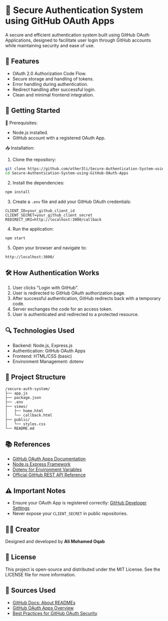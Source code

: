 🔐 Secure Authentication System using GitHub OAuth Apps
========================================================

A secure and efficient authentication system built using GitHub OAuth Applications, designed to facilitate user login through GitHub accounts while maintaining security and ease of use.

🧠 Features
-----------
- OAuth 2.0 Authorization Code Flow.
- Secure storage and handling of tokens.
- Error handling during authentication.
- Redirect handling after successful login.
- Clean and minimal frontend integration.

🚀 Getting Started
------------------

🔧 Prerequisites:
- Node.js installed.
- GitHub account with a registered OAuth App.

📥 Installation:
1. Clone the repository:

```bash
git clone https://github.com/other3li/Secure-Authentication-System-using-GitHub-OAuth-Apps.git
cd Secure-Authentication-System-using-GitHub-OAuth-Apps
```

2. Install the dependencies:

```bash
npm install
```

3. Create a `.env` file and add your GitHub OAuth credentials:

```
CLIENT_ID=your_github_client_id
CLIENT_SECRET=your_github_client_secret
REDIRECT_URI=http://localhost:3000/callback
```

4. Run the application:

```bash
npm start
```

5. Open your browser and navigate to:

```
http://localhost:3000/
```

🛠️ How Authentication Works
-----------------------------
1. User clicks "Login with GitHub".
2. User is redirected to GitHub OAuth authorization page.
3. After successful authentication, GitHub redirects back with a temporary code.
4. Server exchanges the code for an access token.
5. User is authenticated and redirected to a protected resource.

🔍 Technologies Used
---------------------
- Backend: Node.js, Express.js
- Authentication: GitHub OAuth Apps
- Frontend: HTML/CSS (basic)
- Environment Management: dotenv

📁 Project Structure
---------------------
```
/secure-auth-system/
├── app.js
├── package.json
├── .env
├── views/
│   ├── home.html
│   └── callback.html
├── public/
│   └── styles.css
└── README.md
```

📚 References
-------------
- [GitHub OAuth Apps Documentation](https://docs.github.com/en/apps/oauth-apps)  
- [Node.js Express Framework](https://expressjs.com/)  
- [Dotenv for Environment Variables](https://www.npmjs.com/package/dotenv)  
- [Official GitHub REST API Reference](https://docs.github.com/en/rest)

⚠️ Important Notes
-------------------
- Ensure your OAuth App is registered correctly: [GitHub Developer Settings](https://github.com/settings/developers)
- Never expose your `CLIENT_SECRET` in public repositories.

🧑‍💻 Creator
------------
Designed and developed by **Ali Mohamed Oqab**

📄 License
----------
This project is open-source and distributed under the MIT License. See the LICENSE file for more information.

🔗 Sources Used
---------------
- [GitHub Docs: About READMEs](https://docs.github.com/en/repositories/working-with-files/using-files/about-readmes)
- [GitHub OAuth Apps Overview](https://docs.github.com/en/apps/oauth-apps/creating-oauth-apps/about-oauth-apps)
- [Best Practices for GitHub OAuth Security](https://docs.github.com/en/developers/apps/securing-oauth-apps)

